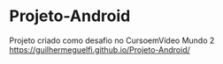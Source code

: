 # Projeto-Android
Projeto criado como desafio no CursoemVídeo Mundo 2
https://guilhermeguelfi.github.io/Projeto-Android/
